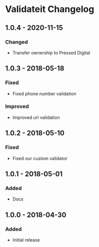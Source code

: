 # Validateit Changelog

## 1.0.4 - 2020-11-15

### Changed

*   Transfer ownership to Pressed Digital

## 1.0.3 - 2018-05-18

### Fixed

*   Fixed phone number validation

### Improved

*	Improved url validation

## 1.0.2 - 2018-05-10

### Fixed

*   Fixed our custom validator

## 1.0.1 - 2018-05-01

### Added

*   Docs

## 1.0.0 - 2018-04-30

### Added

*   Initial release
